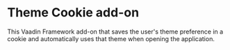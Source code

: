 # Theme Cookie add-on

This Vaadin Framework add-on that saves the user's theme preference in a cookie and automatically uses that theme when opening the application.
